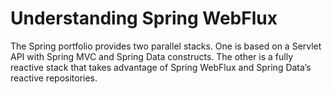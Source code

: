 # Understanding Spring WebFlux

The Spring portfolio provides two parallel stacks. One is based on a Servlet API with Spring MVC and Spring Data constructs. The other is a fully reactive stack that takes advantage of Spring WebFlux and Spring Data’s reactive repositories. 